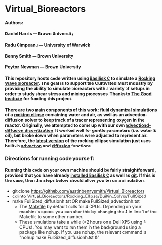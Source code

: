 # Virtual_Bioreactors

#### Authors:
#### Daniel Harris — Brown University
#### Radu Cimpeanu — University of Warwick
#### Benny Smith — Brown University
#### Peyton Newman — Brown University

#### This repository hosts code written using [Basilisk C](http://basilisk.fr) to simulate a [Rocking Wave bioreactor](https://link.springer.com/article/10.1023/A:1008025016272). The goal is to support the Cultivated Meat industry by providing the ability to simulate bioreactors with a variety of setups in order to study shear stress and mixing processes. Thanks to [The Good Institute](https://gfi.org) for funding this project.
#### There are two main components of this work: fluid dynamical simulations of a [rocking ellipse](https://github.com/austinbennysmith/Virtual_Bioreactors/tree/main/Rocking_Ellipse) containing water and air, as well as an advection-diffusion solver to keep track of a tracer representing oxygen in the reactor. Originally, we attempted to come up with our own [advectiond-diffusion discretization](https://github.com/austinbennysmith/Virtual_Bioreactors/tree/main/advection_diffusion). It worked well for gentle parameters (i.e. water & oil), but broke down when parameters were adjusted to represent air. Therefore, the [latest version](https://github.com/austinbennysmith/Virtual_Bioreactors/tree/main/Rocking_Ellipse/Builtin_Solver/FullSized) of the rocking ellipse simulation just uses built-in [advection](http://basilisk.fr/src/advection.h) and [diffusion](http://basilisk.fr/src/diffusion.h) functions.

### **Directions for running code yourself:**
#### Running this code on your own machine should be fairly straightforward, provided that you have already [installed Basilisk C](http://basilisk.fr/src/INSTALL) as well as [git](https://github.com/git-guides/install-git). If this is the case, then the steps below should allow you to run a simulation:
* git clone https://github.com/austinbennysmith/Virtual_Bioreactors
* cd into Virtual_Bioreactors/Rocking_Ellipse/Builtin_Solver/FullSized
* make FullSized_diffusionh.tst OR make FullSized_advectionh.tst 
  - The [Makefile](https://github.com/austinbennysmith/Virtual_Bioreactors/blob/main/Rocking_Ellipse/Builtin_Solver/FullSized/Makefile) by default calls for 4 CPUs. Depending on your machine's specs, you can alter this by changing the 4 in line 1 of the Makefile to some other number.
  - These simulations take a while (>2 hours on a Dell XPS using 4 CPUs). You may want to run them in the background using a package like nohup. If you use nohup, the relevant command is "nohup make FullSized_diffusionh.tst &"


